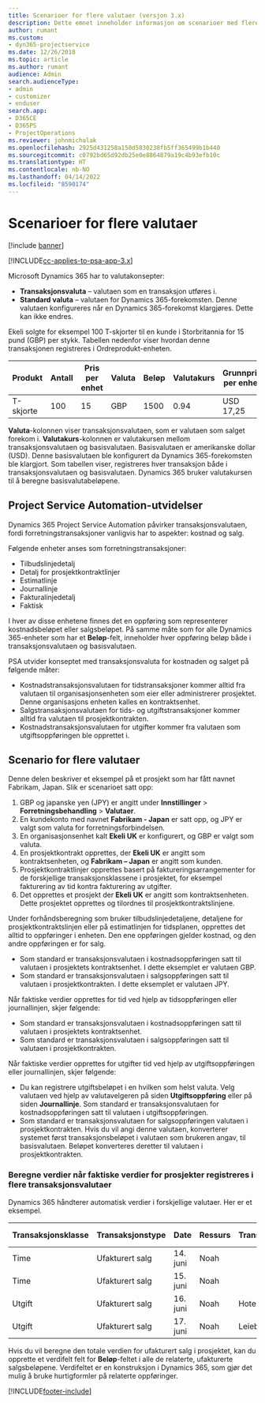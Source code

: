 ```yaml
---
title: Scenarioer for flere valutaer (versjon 3.x)
description: Dette emnet inneholder informasjon om scenarioer med flere valutaer.
author: rumant
ms.custom:
- dyn365-projectservice
ms.date: 12/26/2018
ms.topic: article
ms.author: rumant
audience: Admin
search.audienceType:
- admin
- customizer
- enduser
search.app:
- D365CE
- D365PS
- ProjectOperations
ms.reviewer: johnmichalak
ms.openlocfilehash: 2925d431258a150d5830238fb5ff365499b1b440
ms.sourcegitcommit: c0792bd65d92db25e0e8864879a19c4b93efb10c
ms.translationtype: HT
ms.contentlocale: nb-NO
ms.lasthandoff: 04/14/2022
ms.locfileid: "8590174"
---
```

# <a name="multiple-currency-scenarios"></a>Scenarioer for flere valutaer

[!include [banner](../includes/psa-now-project-operations.md)]

[!INCLUDE[cc-applies-to-psa-app-3.x](../includes/cc-applies-to-psa-app-3x.md)]

Microsoft Dynamics 365 har to valutakonsepter:

- **Transaksjonsvaluta** – valutaen som en transaksjon utføres i. 
- **Standard valuta** – valutaen for Dynamics 365-forekomsten. Denne valutaen konfigureres når en Dynamics 365-forekomst klargjøres. Dette kan ikke endres.

Ekeli solgte for eksempel 100 T-skjorter til en kunde i Storbritannia for 15 pund (GBP) per stykk. Tabellen nedenfor viser hvordan denne transaksjonen registreres i Ordreprodukt-enheten.

| Produkt | Antall | Pris per enhet | Valuta | Beløp | Valutakurs | Grunnpris per enhet| Beløp (st.valuta)|
|---------|----------|----------------|----------|--------|---------------|----------------------|--------------|
| T-skjorte | 100      | 15             | GBP      | 1500   | 0.94          | USD 17,25               | USD 1,725       |

**Valuta**-kolonnen viser transaksjonsvalutaen, som er valutaen som salget forekom i. **Valutakurs**-kolonnen er valutakursen mellom transaksjonsvalutaen og basisvalutaen. Basisvalutaen er amerikanske dollar (USD). Denne basisvalutaen ble konfigurert da Dynamics 365-forekomsten ble klargjort.
Som tabellen viser, registreres hver transaksjon både i transaksjonsvalutaen og basisvalutaen. Dynamics 365 bruker valutakursen til å beregne basisvalutabeløpene.

## <a name="project-service-automation-extensions"></a>Project Service Automation-utvidelser

Dynamics 365 Project Service Automation påvirker transaksjonsvalutaen, fordi forretningstransaksjoner vanligvis har to aspekter: kostnad og salg.

Følgende enheter anses som forretningstransaksjoner:

- Tilbudslinjedetalj
- Detalj for prosjektkontraktlinjer
- Estimatlinje
- Journallinje
- Fakturalinjedetalj
- Faktisk

I hver av disse enhetene finnes det en oppføring som representerer kostnadsbeløpet eller salgsbeløpet. På samme måte som for alle Dynamics 365-enheter som har et **Beløp**-felt, inneholder hver oppføring beløp både i transaksjonsvalutaen og basisvalutaen. 

PSA utvider konseptet med transaksjonsvaluta for kostnaden og salget på følgende måter:

- Kostnadstransaksjonsvalutaen for tidstransaksjoner kommer alltid fra valutaen til organisasjonsenheten som eier eller administrerer prosjektet. Denne organisasjons enheten kalles en kontraktsenhet.
- Salgstransaksjonsvalutaen for tids- og utgiftstransaksjoner kommer alltid fra valutaen til prosjektkontrakten.
- Kostnadstransaksjonsvalutaen for utgifter kommer fra valutaen som utgiftsoppføringen ble opprettet i.

## <a name="multiple-currency-scenario"></a>Scenario for flere valutaer

Denne delen beskriver et eksempel på et prosjekt som har fått navnet Fabrikam, Japan. Slik er scenarioet satt opp:

1. GBP og japanske yen (JPY) er angitt under **Innstillinger** \> **Forretningsbehandling** \> **Valutaer**. 
2. En kundekonto med navnet **Fabrikam - Japan** er satt opp, og JPY er valgt som valuta for forretningsforbindelsen.
3. En organisasjonsenhet kalt **Ekeli UK** er konfigurert, og GBP er valgt som valuta.
4. En prosjektkontrakt opprettes, der **Ekeli UK** er angitt som kontraktsenheten, og **Fabrikam – Japan** er angitt som kunden.
5. Prosjektkontraktlinjer opprettes basert på faktureringsarrangementer for de forskjellige transaksjonsklassene i prosjektet, for eksempel fakturering av tid kontra fakturering av utgifter.
6. Det opprettes et prosjekt der **Ekeli UK** er angitt som kontraktsenheten. Dette prosjektet opprettes og tilordnes til prosjektkontraktslinjene.


Under forhåndsberegning som bruker tilbudslinjedetaljene, detaljene for prosjektkontraktslinjen eller på estimatlinjen for tidsplanen, opprettes det alltid to oppføringer i enheten. Den ene oppføringen gjelder kostnad, og den andre oppføringen er for salg.

- Som standard er transaksjonsvalutaen i kostnadsoppføringen satt til valutaen i prosjektets kontraktsenhet. I dette eksemplet er valutaen GBP.
- Som standard er transaksjonsvalutaen i salgsoppføringen satt til valutaen i prosjektkontrakten. I dette eksemplet er valutaen JPY.

Når faktiske verdier opprettes for tid ved hjelp av tidsoppføringen eller journallinjen, skjer følgende:

- Som standard er transaksjonsvalutaen i kostnadsoppføringen satt til valutaen i prosjektets kontraktsenhet.
- Som standard er transaksjonsvalutaen i salgsoppføringen satt til valutaen i prosjektkontrakten.

Når faktiske verdier opprettes for utgifter tid ved hjelp av utgiftsoppføringen eller journallinjen, skjer følgende:

- Du kan registrere utgiftsbeløpet i en hvilken som helst valuta. Velg valutaen ved hjelp av valutavelgeren på siden **Utgiftsoppføring** eller på siden **Journallinje**. Som standard er transaksjonsvalutaen for kostnadsoppføringen satt til valutaen i utgiftsoppføringen. 
- Som standard er transaksjonsvalutaen for salgsoppføringen valutaen i prosjektkontrakten. Hvis du vil angi denne valutaen, konverterer systemet først transaksjonsbeløpet i valutaen som brukeren angav, til basisvalutaen. Beløpet konverteres deretter til valutaen i prosjektkontrakten. 

### <a name="computing-roll-ups-when-project-actuals-are-recorded-in-multiple-transaction-currencies"></a>Beregne verdier når faktiske verdier for prosjekter registreres i flere transaksjonsvalutaer

Dynamics 365 håndterer automatisk verdier i forskjellige valutaer. Her er et eksempel.

| Transaksjonsklasse | Transaksjonstype| Date   | Ressurs | Transaksjonskategori | Antall | Enhetspris | Beløp      | Valutakurs | Beløp i basis |
|-------------------|------------------|--------|----------|----------------------|----------|--------------|-------------|---------------|----------------|
| Time              | Ufakturert salg   | 14. juni | Noah  |                      | 8 timer    | 20 000 JPY    | 160 000 JPY | 123           | 1300,81 USD    |
| Time              | Ufakturert salg   | 15. juni | Noah  |                      | 8 timer    | 20 000 JPY    | 160 000 JPY | 123           | 1300,81 USD    |
| Utgift           | Ufakturert salg   | 16. juni | Noah  | Hotell                | 1 per stk.     | 250 EUR      | 250 EUR     | 0.94          | 265,95 USD     |
| Utgift           | Ufakturert salg   | 17. juni | Noah  | Leiebil           | 1 per stk.     | 150 EUR      | 150 EUR     | 0.94          | 159,57 USD     |

Hvis du vil beregne den totale verdien for ufakturert salg i prosjektet, kan du opprette et verdifelt felt for **Beløp**-feltet i alle de relaterte, ufakturerte salgsbeløpene. Verdifeltet er en konstruksjon i Dynamics 365, som gjør det mulig å bruke hurtigformler på relaterte oppføringer.


[!INCLUDE[footer-include](../includes/footer-banner.md)]
